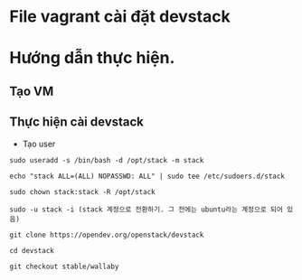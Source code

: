 # File vagrant cài đặt devstack

# Hướng dẫn thực hiện.

## Tạo VM

## Thực hiện cài devstack

- Tạo user

```
sudo useradd -s /bin/bash -d /opt/stack -m stack

echo "stack ALL=(ALL) NOPASSWD: ALL" | sudo tee /etc/sudoers.d/stack

sudo chown stack:stack -R /opt/stack

sudo -u stack -i (stack 계정으로 전환하기. 그 전에는 ubuntu라는 계정으로 되어 있음)

git clone https://opendev.org/openstack/devstack

cd devstack

git checkout stable/wallaby
```